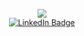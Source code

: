 <div id="header" align="center">
  <img src="https://media.giphy.com/media/v1.Y2lkPTc5MGI3NjExYzM0ZjI1MzVlY2YxMTk4MWIwZjQ0MmU0ODY4NDY2OWZmNWJkMmUyMiZlcD12MV9pbnRlcm5hbF9naWZzX2dpZklkJmN0PWc/3oKIPEqDGUULpEU0aQ/giphy.gif">
</div>
<div id="badges">
  <a href="https://www.linkedin.com/in/ayoub-chnaida-b7357b195/">
    <div id="header" align="center">
    <img src="https://img.shields.io/badge/LinkedIn-blue?style=for-the-badge&logo=linkedin&logoColor=white" alt="LinkedIn Badge"/>
  </div>
  <img src="https://komarev.com/ghpvc/?username=ayoubchnaida&style=flat-square&color=blue" alt=""/>
